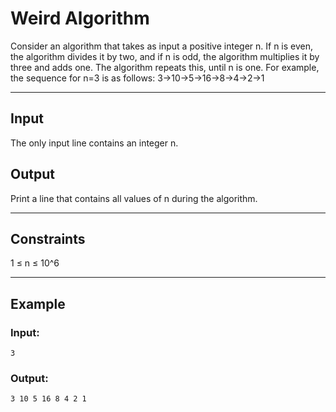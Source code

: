 # Weird Algorithm

Consider an algorithm that takes as input a positive integer n. If n is even, the algorithm divides it by two, and if n is odd, the algorithm multiplies it by three and adds one. The algorithm repeats this, until n is one. For example, the sequence for n=3 is as follows:
3→10→5→16→8→4→2→1

---

## Input
The only input line contains an integer n.

## Output
Print a line that contains all values of n during the algorithm.

---

## Constraints
1 ≤ n ≤ 10^6

---

## Example
### Input:
`3`

### Output:
`3 10 5 16 8 4 2 1`
